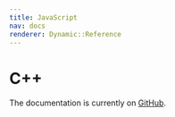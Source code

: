 ```yaml
---
title: JavaScript
nav: docs
renderer: Dynamic::Reference
---
```

# C++

The documentation is currently on [GitHub](https://github.com/cucumber/cucumber-cpp).
